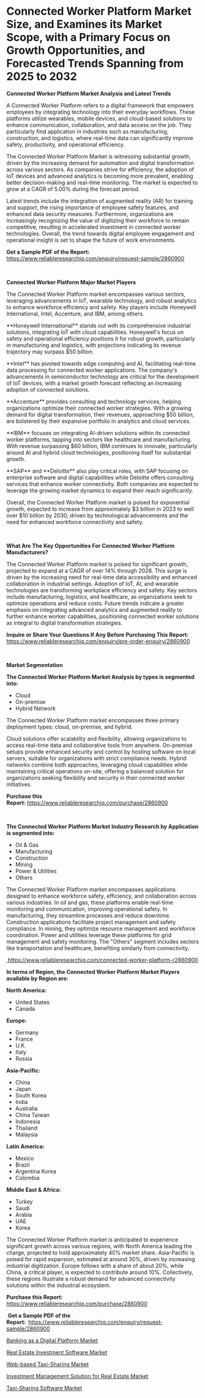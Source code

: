 <p><h1>Connected Worker Platform Market Size, and Examines its Market Scope, with a Primary Focus on Growth Opportunities, and Forecasted Trends Spanning from 2025 to 2032</h1></p><p><strong>Connected Worker Platform Market Analysis and Latest Trends</strong></p>
<p><p>A Connected Worker Platform refers to a digital framework that empowers employees by integrating technology into their everyday workflows. These platforms utilize wearables, mobile devices, and cloud-based solutions to enhance communication, collaboration, and data access on the job. They particularly find application in industries such as manufacturing, construction, and logistics, where real-time data can significantly improve safety, productivity, and operational efficiency.</p><p>The Connected Worker Platform Market is witnessing substantial growth, driven by the increasing demand for automation and digital transformation across various sectors. As companies strive for efficiency, the adoption of IoT devices and advanced analytics is becoming more prevalent, enabling better decision-making and real-time monitoring. The market is expected to grow at a CAGR of 5.00% during the forecast period. </p><p>Latest trends include the integration of augmented reality (AR) for training and support, the rising importance of employee safety features, and enhanced data security measures. Furthermore, organizations are increasingly recognizing the value of digitizing their workforce to remain competitive, resulting in accelerated investment in connected worker technologies. Overall, the trend towards digital employee engagement and operational insight is set to shape the future of work environments.</p></p>
<p><strong>Get a Sample PDF of the Report:&nbsp;</strong> <a href="https://www.reliableresearchiq.com/enquiry/request-sample/2860900?utm_campaign=1088&utm_medium=2&utm_source=Github&utm_content=ia&utm_term=12032025&utm_id=connected-worker-platform">https://www.reliableresearchiq.com/enquiry/request-sample/2860900</a></p>
<p>&nbsp;</p>
<p><strong>Connected Worker Platform Major Market Players</strong></p>
<p><p>The Connected Worker Platform market encompasses various sectors, leveraging advancements in IoT, wearable technology, and robust analytics to enhance workforce efficiency and safety. Key players include Honeywell International, Intel, Accenture, and IBM, among others.</p><p>**Honeywell International** stands out with its comprehensive industrial solutions, integrating IoT with cloud capabilities. Honeywell's focus on safety and operational efficiency positions it for robust growth, particularly in manufacturing and logistics, with projections indicating its revenue trajectory may surpass $50 billion.</p><p>**Intel** has pivoted towards edge computing and AI, facilitating real-time data processing for connected worker applications. The company's advancements in semiconductor technology are critical for the development of IoT devices, with a market growth forecast reflecting an increasing adoption of connected solutions.</p><p>**Accenture** provides consulting and technology services, helping organizations optimize their connected worker strategies. With a growing demand for digital transformation, their revenues, approaching $50 billion, are bolstered by their expansive portfolio in analytics and cloud services.</p><p>**IBM** focuses on integrating AI-driven solutions within its connected worker platforms, tapping into sectors like healthcare and manufacturing. With revenue surpassing $60 billion, IBM continues to innovate, particularly around AI and hybrid cloud technologies, positioning itself for substantial growth.</p><p>**SAP** and **Deloitte** also play critical roles, with SAP focusing on enterprise software and digital capabilities while Deloitte offers consulting services that enhance worker connectivity. Both companies are expected to leverage the growing market dynamics to expand their reach significantly.</p><p>Overall, the Connected Worker Platform market is poised for exponential growth, expected to increase from approximately $3 billion in 2023 to well over $10 billion by 2030, driven by technological advancements and the need for enhanced workforce connectivity and safety.</p></p>
<p>&nbsp;</p>
<p><strong>What Are The Key Opportunities For Connected Worker Platform Manufacturers?</strong></p>
<p><p>The Connected Worker Platform market is poised for significant growth, projected to expand at a CAGR of over 14% through 2028. This surge is driven by the increasing need for real-time data accessibility and enhanced collaboration in industrial settings. Adoption of IoT, AI, and wearable technologies are transforming workplace efficiency and safety. Key sectors include manufacturing, logistics, and healthcare, as organizations seek to optimize operations and reduce costs. Future trends indicate a greater emphasis on integrating advanced analytics and augmented reality to further enhance worker capabilities, positioning connected worker solutions as integral to digital transformation strategies.</p></p>
<p><strong>Inquire or Share Your Questions If Any Before Purchasing This Report:</strong> <a href="https://www.reliableresearchiq.com/enquiry/pre-order-enquiry/2860900?utm_campaign=1088&utm_medium=2&utm_source=Github&utm_content=ia&utm_term=12032025&utm_id=connected-worker-platform">https://www.reliableresearchiq.com/enquiry/pre-order-enquiry/2860900</a></p>
<p>&nbsp;</p>
<p><strong>Market Segmentation</strong></p>
<p><strong>The Connected Worker Platform Market Analysis by types is segmented into:</strong></p>
<p><ul><li>Cloud</li><li>On-premise</li><li>Hybrid Network</li></ul></p>
<p><p>The Connected Worker Platform market encompasses three primary deployment types: cloud, on-premise, and hybrid. </p><p>Cloud solutions offer scalability and flexibility, allowing organizations to access real-time data and collaborative tools from anywhere. On-premise setups provide enhanced security and control by hosting software on local servers, suitable for organizations with strict compliance needs. Hybrid networks combine both approaches, leveraging cloud capabilities while maintaining critical operations on-site, offering a balanced solution for organizations seeking flexibility and security in their connected worker initiatives.</p></p>
<p><strong>Purchase this Report:&nbsp;</strong><a href="https://www.reliableresearchiq.com/purchase/2860900?utm_campaign=1088&utm_medium=2&utm_source=Github&utm_content=ia&utm_term=12032025&utm_id=connected-worker-platform">https://www.reliableresearchiq.com/purchase/2860900</a></p>
<p>&nbsp;</p>
<p><strong>The Connected Worker Platform Market Industry Research by Application is segmented into:</strong></p>
<p><ul><li>Oil & Gas</li><li>Manufacturing</li><li>Construction</li><li>Mining</li><li>Power & Utilities</li><li>Others</li></ul></p>
<p><p>The Connected Worker Platform market encompasses applications designed to enhance workforce safety, efficiency, and collaboration across various industries. In oil and gas, these platforms enable real-time monitoring and communication, improving operational safety. In manufacturing, they streamline processes and reduce downtime. Construction applications facilitate project management and safety compliance. In mining, they optimize resource management and workforce coordination. Power and utilities leverage these platforms for grid management and safety monitoring. The "Others" segment includes sectors like transportation and healthcare, benefiting similarly from connectivity.</p></p>
<p><a href="https://www.reliableresearchiq.com/connected-worker-platform-r2860900?utm_campaign=1088&utm_medium=2&utm_source=Github&utm_content=ia&utm_term=12032025&utm_id=connected-worker-platform">&nbsp;https://www.reliableresearchiq.com/connected-worker-platform-r2860900</a></p>
<p><strong>In terms of Region, the Connected Worker Platform Market Players available by Region are:</strong></p>
<p>
    <p> <strong> North America: </strong>
        <ul>
            <li>United States</li>
            <li>Canada</li>
        </ul>
        </p> 
    <p> <strong> Europe: </strong>
        <ul>
            <li>Germany</li>
            <li>France</li>
            <li>U.K.</li>
            <li>Italy</li>
            <li>Russia</li>
        </ul>
        </p> 
    <p> <strong> Asia-Pacific: </strong>
        <ul>
            <li>China</li>
            <li>Japan</li>
            <li>South Korea</li>
            <li>India</li>
            <li>Australia</li>
            <li>China Taiwan</li>
            <li>Indonesia</li>
            <li>Thailand</li>
            <li>Malaysia</li>
        </ul>
        </p> 
    <p> <strong> Latin America: </strong>
        <ul>
            <li>Mexico</li>
            <li>Brazil</li>
            <li>Argentina Korea</li>
            <li>Colombia</li>
        </ul>
        </p> 
    <p> <strong> Middle East & Africa: </strong>
        <ul>
            <li>Turkey</li>
            <li>Saudi</li>
            <li>Arabia</li>
            <li>UAE</li>
            <li>Korea</li>
        </ul>
    </p>
    </p>
<p><p>The Connected Worker Platform market is anticipated to experience significant growth across various regions, with North America leading the charge, projected to hold approximately 40% market share. Asia-Pacific is poised for rapid expansion, estimated at around 30%, driven by increasing industrial digitization. Europe follows with a share of about 20%, while China, a critical player, is expected to contribute around 10%. Collectively, these regions illustrate a robust demand for advanced connectivity solutions within the industrial ecosystem.</p></p>
<p><strong>Purchase this Report: </strong><a href="https://www.reliableresearchiq.com/purchase/2860900?utm_campaign=1088&utm_medium=2&utm_source=Github&utm_content=ia&utm_term=12032025&utm_id=connected-worker-platform">https://www.reliableresearchiq.com/purchase/2860900</a></p>
<p>&nbsp;<strong>Get a Sample PDF of the Report:&nbsp;&nbsp;</strong><a href="https://www.reliableresearchiq.com/enquiry/request-sample/2860900?utm_campaign=1088&utm_medium=2&utm_source=Github&utm_content=ia&utm_term=12032025&utm_id=connected-worker-platform">https://www.reliableresearchiq.com/enquiry/request-sample/2860900</a></p>
<p><strong></strong></p>
<p><p><a href="https://github.com/keeniielokl/Market-Research-Report-List-1/blob/main/banking-as-a-digital-platform-market.md?utm_campaign=1088&utm_medium=2&utm_source=Github&utm_content=ia&utm_term=12032025&utm_id=connected-worker-platform">Banking as a Digital Platform Market</a></p><p><a href="https://github.com/aoutefjovene00/Market-Research-Report-List-1/blob/main/real-estate-investment-software-market.md?utm_campaign=1088&utm_medium=2&utm_source=Github&utm_content=ia&utm_term=12032025&utm_id=connected-worker-platform">Real Estate Investment Software Market</a></p><p><a href="https://github.com/sokurgleyde/Market-Research-Report-List-1/blob/main/web-based-taxi-sharing-market.md?utm_campaign=1088&utm_medium=2&utm_source=Github&utm_content=ia&utm_term=12032025&utm_id=connected-worker-platform">Web-based Taxi-Sharing Market</a></p><p><a href="https://github.com/kocssequen/Market-Research-Report-List-1/blob/main/investment-management-solution-for-real-estate-market.md?utm_campaign=1088&utm_medium=2&utm_source=Github&utm_content=ia&utm_term=12032025&utm_id=connected-worker-platform">Investment Management Solution for Real Estate Market</a></p><p><a href="https://github.com/chlihakwatsi/Market-Research-Report-List-1/blob/main/taxi-sharing-software-market.md?utm_campaign=1088&utm_medium=2&utm_source=Github&utm_content=ia&utm_term=12032025&utm_id=connected-worker-platform">Taxi-Sharing Software Market</a></p></p>